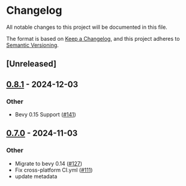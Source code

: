 # Changelog

All notable changes to this project will be documented in this file.

The format is based on [Keep a Changelog](https://keepachangelog.com/en/1.0.0/),
and this project adheres to [Semantic Versioning](https://semver.org/spec/v2.0.0.html).

## [Unreleased]

## [0.8.1](https://github.com/makspll/bevy_mod_scripting/compare/bevy_mod_scripting_lua_derive-v0.8.0-alpha.2...bevy_mod_scripting_lua_derive-v0.8.1) - 2024-12-03

### Other

- Bevy 0.15 Support ([#141](https://github.com/makspll/bevy_mod_scripting/pull/141))

## [0.7.0](https://github.com/makspll/bevy_mod_scripting/compare/bevy_mod_scripting_lua_derive-v0.6.0...bevy_mod_scripting_lua_derive-v0.7.0) - 2024-11-03

### Other

- Migrate to bevy 0.14 ([#127](https://github.com/makspll/bevy_mod_scripting/pull/127))
- Fix cross-platform CI.yml ([#111](https://github.com/makspll/bevy_mod_scripting/pull/111))
- update metadata
